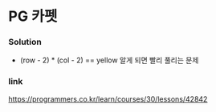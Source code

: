 # PG 카펫

### Solution
* (row - 2) * (col - 2) == yellow 알게 되면 빨리 풀리는 문제

### link
https://programmers.co.kr/learn/courses/30/lessons/42842
